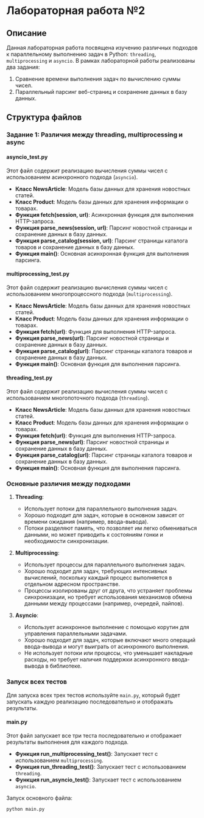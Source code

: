 # Лабораторная работа №2

## Описание

Данная лабораторная работа посвящена изучению различных подходов к параллельному выполнению задач в Python: `threading`, `multiprocessing` и `asyncio`. В рамках лабораторной работы реализованы два задания:
1. Сравнение времени выполнения задач по вычислению суммы чисел.
2. Параллельный парсинг веб-страниц и сохранение данных в базу данных.

## Структура файлов

### Задание 1: Различия между threading, multiprocessing и async

#### asyncio_test.py
Этот файл содержит реализацию вычисления суммы чисел с использованием асинхронного подхода (`asyncio`).

- **Класс NewsArticle**: Модель базы данных для хранения новостных статей.
- **Класс Product**: Модель базы данных для хранения информации о товарах.
- **Функция fetch(session, url)**: Асинхронная функция для выполнения HTTP-запроса.
- **Функция parse_news(session, url)**: Парсинг новостной страницы и сохранение данных в базу данных.
- **Функция parse_catalog(session, url)**: Парсинг страницы каталога товаров и сохранение данных в базу данных.
- **Функция main()**: Основная асинхронная функция для выполнения парсинга.

#### multiprocessing_test.py
Этот файл содержит реализацию вычисления суммы чисел с использованием многопроцессного подхода (`multiprocessing`).

- **Класс NewsArticle**: Модель базы данных для хранения новостных статей.
- **Класс Product**: Модель базы данных для хранения информации о товарах.
- **Функция fetch(url)**: Функция для выполнения HTTP-запроса.
- **Функция parse_news(url)**: Парсинг новостной страницы и сохранение данных в базу данных.
- **Функция parse_catalog(url)**: Парсинг страницы каталога товаров и сохранение данных в базу данных.
- **Функция main()**: Основная функция для выполнения парсинга.

#### threading_test.py
Этот файл содержит реализацию вычисления суммы чисел с использованием многопоточного подхода (`threading`).

- **Класс NewsArticle**: Модель базы данных для хранения новостных статей.
- **Класс Product**: Модель базы данных для хранения информации о товарах.
- **Функция fetch(url)**: Функция для выполнения HTTP-запроса.
- **Функция parse_news(url)**: Парсинг новостной страницы и сохранение данных в базу данных.
- **Функция parse_catalog(url)**: Парсинг страницы каталога товаров и сохранение данных в базу данных.
- **Функция main()**: Основная функция для выполнения парсинга.

### Основные различия между подходами

1. **Threading**:
    - Использует потоки для параллельного выполнения задач.
    - Хорошо подходит для задач, которые в основном зависят от времени ожидания (например, ввода-вывода).
    - Потоки разделяют память, что позволяет им легко обмениваться данными, но может приводить к состояниям гонки и необходимости синхронизации.

2. **Multiprocessing**:
    - Использует процессы для параллельного выполнения задач.
    - Хорошо подходит для задач, требующих интенсивных вычислений, поскольку каждый процесс выполняется в отдельном адресном пространстве.
    - Процессы изолированы друг от друга, что устраняет проблемы синхронизации, но требует использования механизмов обмена данными между процессами (например, очередей, пайпов).

3. **Asyncio**:
    - Использует асинхронное выполнение с помощью корутин для управления параллельными задачами.
    - Хорошо подходит для задач, которые включают много операций ввода-вывода и могут выиграть от асинхронного выполнения.
    - Не использует потоки или процессы, что уменьшает накладные расходы, но требует наличия поддержки асинхронного ввода-вывода в библиотеке.

### Запуск всех тестов

Для запуска всех трех тестов используйте `main.py`, который будет запускать каждую реализацию последовательно и отображать результаты.

#### main.py

Этот файл запускает все три теста последовательно и отображает результаты выполнения для каждого подхода.

- **Функция run_multiprocessing_test()**: Запускает тест с использованием `multiprocessing`.
- **Функция run_threading_test()**: Запускает тест с использованием `threading`.
- **Функция run_asyncio_test()**: Запускает тест с использованием `asyncio`.

Запуск основного файла:
```bash
python main.py
